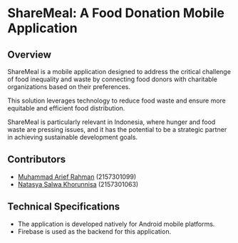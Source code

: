 # ShareMeal: A Food Donation Mobile Application

## Overview
ShareMeal is a mobile application designed to address the critical challenge of food inequality and waste by connecting food donors with charitable organizations based on their preferences. 

This solution leverages technology to reduce food waste and ensure more equitable and efficient food distribution. 

ShareMeal is particularly relevant in Indonesia, where hunger and food waste are pressing issues, and it has the potential to be a strategic partner in achieving sustainable development goals.


## Contributors
- [Muhammad Arief Rahman](mailto:arief21si@mahasiswa.pcr.ac.id) (2157301099)
- [Natasya Salwa Khorunnisa](mailto:natasya21si@mahasiswa.pcr.ac.id) (2157301063)

## Technical Specifications
- The application is developed natively for Android mobile platforms.
- Firebase is used as the backend for this application.


